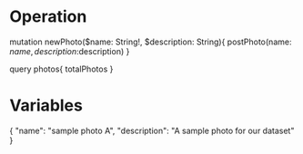 # Operation
mutation newPhoto($name: String!, $description: String){
  postPhoto(name: $name, description:$description)
}

query photos{
  totalPhotos
}

# Variables
{
  "name": "sample photo A",
  "description": "A sample photo for our dataset"
}